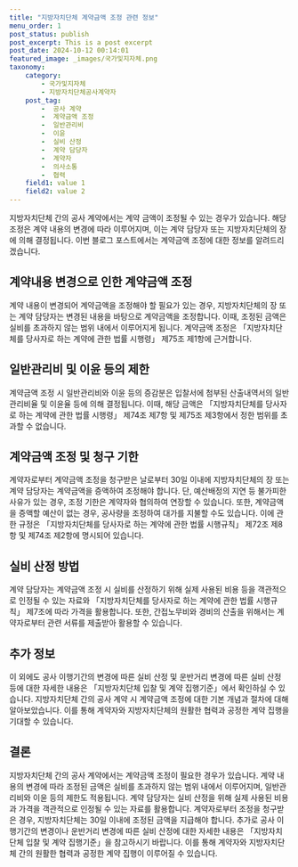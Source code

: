 ```yaml
---
title: "지방자치단체 계약금액 조정 관련 정보"
menu_order: 1
post_status: publish
post_excerpt: This is a post excerpt
post_date: 2024-10-12 00:14:01
featured_image: _images/국가및지자체.png
taxonomy:
    category:
        - 국가및지자체
        - 지방자치단체공사계약자
    post_tag:
        -  공사 계약
        -  계약금액 조정
        -  일반관리비
        -  이윤
        -  실비 산정
        -  계약 담당자
        -  계약자
        -  의사소통
        -  협력
    field1: value 1
    field2: value 2
---
```



지방자치단체 간의 공사 계약에서는 계약 금액이 조정될 수 있는 경우가 있습니다. 해당 조정은 계약 내용의 변경에 따라 이루어지며, 이는 계약 담당자 또는 지방자치단체의 장에 의해 결정됩니다. 이번 블로그 포스트에서는 계약금액 조정에 대한 정보를 알려드리겠습니다.

## 계약내용 변경으로 인한 계약금액 조정

계약 내용이 변경되어 계약금액을 조정해야 할 필요가 있는 경우, 지방자치단체의 장 또는 계약 담당자는 변경된 내용을 바탕으로 계약금액을 조정합니다. 이때, 조정된 금액은 실비를 초과하지 않는 범위 내에서 이루어지게 됩니다. 계약금액 조정은 「지방자치단체를 당사자로 하는 계약에 관한 법률 시행령」 제75조 제1항에 근거합니다.

## 일반관리비 및 이윤 등의 제한

계약금액 조정 시 일반관리비와 이윤 등의 증감분은 입찰서에 첨부된 산출내역서의 일반관리비율 및 이윤율 등에 의해 결정됩니다. 이때, 해당 금액은 「지방자치단체를 당사자로 하는 계약에 관한 법률 시행령」 제74조 제7항 및 제75조 제3항에서 정한 범위를 초과할 수 없습니다.

## 계약금액 조정 및 청구 기한

계약자로부터 계약금액 조정을 청구받은 날로부터 30일 이내에 지방자치단체의 장 또는 계약 담당자는 계약금액을 증액하여 조정해야 합니다. 단, 예산배정의 지연 등 불가피한 사유가 있는 경우, 조정 기한은 계약자와 협의하여 연장할 수 있습니다. 또한, 계약금액을 증액할 예산이 없는 경우, 공사량을 조정하여 대가를 지불할 수도 있습니다. 이에 관한 규정은 「지방자치단체를 당사자로 하는 계약에 관한 법률 시행규칙」 제72조 제8항 및 제74조 제2항에 명시되어 있습니다.

## 실비 산정 방법

계약 담당자는 계약금액 조정 시 실비를 산정하기 위해 실제 사용된 비용 등을 객관적으로 인정될 수 있는 자료와 「지방자치단체를 당사자로 하는 계약에 관한 법률 시행규칙」 제7조에 따라 가격을 활용합니다. 또한, 간접노무비와 경비의 산출을 위해서는 계약자로부터 관련 서류를 제출받아 활용할 수 있습니다.

## 추가 정보

이 외에도 공사 이행기간의 변경에 따른 실비 산정 및 운반거리 변경에 따른 실비 산정 등에 대한 자세한 내용은 「지방자치단체 입찰 및 계약 집행기준」에서 확인하실 수 있습니다. 지방자치단체 간의 공사 계약 시 계약금액 조정에 대한 기본 개념과 절차에 대해 알아보았습니다. 이를 통해 계약자와 지방자치단체의 원활한 협력과 공정한 계약 집행을 기대할 수 있습니다.

## 결론

지방자치단체 간의 공사 계약에서는 계약금액 조정이 필요한 경우가 있습니다. 계약 내용의 변경에 따라 조정된 금액은 실비를 초과하지 않는 범위 내에서 이루어지며, 일반관리비와 이윤 등의 제한도 적용됩니다. 계약 담당자는 실비 산정을 위해 실제 사용된 비용과 가격을 객관적으로 인정될 수 있는 자료를 활용합니다. 계약자로부터 조정을 청구받은 경우, 지방자치단체는 30일 이내에 조정된 금액을 지급해야 합니다. 추가로 공사 이행기간의 변경이나 운반거리 변경에 따른 실비 산정에 대한 자세한 내용은 「지방자치단체 입찰 및 계약 집행기준」을 참고하시기 바랍니다. 이를 통해 계약자와 지방자치단체 간의 원활한 협력과 공정한 계약 집행이 이루어질 수 있습니다.
